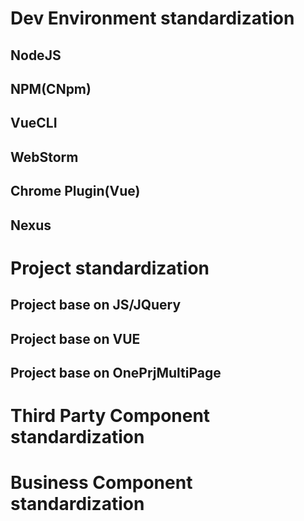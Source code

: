 # Dev Environment standardization
## NodeJS
## NPM(CNpm)
## VueCLI
## WebStorm
## Chrome Plugin(Vue)
## Nexus

# Project standardization
## Project base on JS/JQuery
## Project base on VUE
## Project base on OnePrjMultiPage

# Third Party Component standardization

# Business Component standardization

